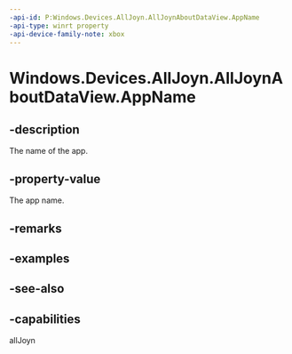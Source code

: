 ```yaml
---
-api-id: P:Windows.Devices.AllJoyn.AllJoynAboutDataView.AppName
-api-type: winrt property
-api-device-family-note: xbox
---
```


<!-- Property syntax
public string AppName { get; }
-->

# Windows.Devices.AllJoyn.AllJoynAboutDataView.AppName

## -description
The name of the app.

## -property-value
The app name.

## -remarks

## -examples

## -see-also


## -capabilities
allJoyn